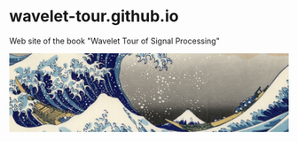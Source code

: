 # wavelet-tour.github.io
Web site of the book "Wavelet Tour of Signal Processing"

![](img/wave1.jpg)
